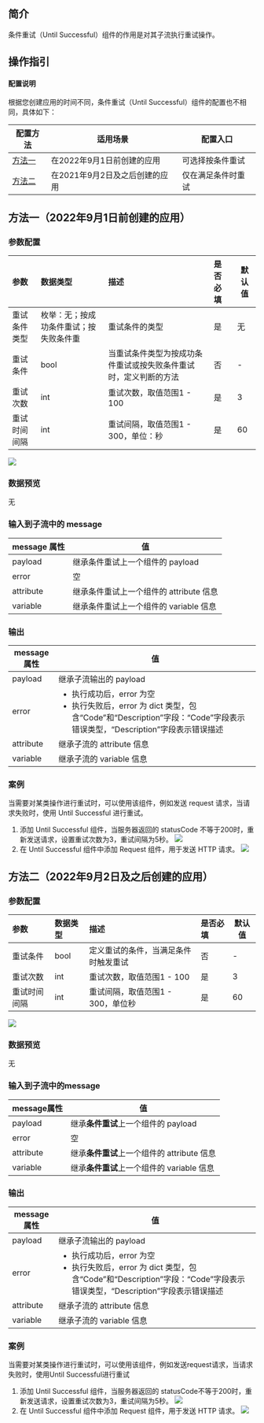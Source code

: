## 简介
条件重试（Until Successful）组件的作用是对其子流执行重试操作。


## 操作指引

#### 配置说明
根据您创建应用的时间不同，条件重试（Until Successful）组件的配置也不相同，具体如下：

| 配置方法 | 适用场景 | 配置入口 |
|---------|---------|---------|
| [方法一](#method1) | 在2022年9月1日前创建的应用 | 可选择按条件重试|
| [方法二](#method2) | 在2021年9月2日及之后创建的应用 | 仅在满足条件时重试 |


[](id:method1)
##  方法一（2022年9月1日前创建的应用）

### 参数配置

| 参数         | 数据类型                               | 描述                                                         | 是否必填 | 默认值 |
| :----------- | :------------------------------------- | :----------------------------------------------------------- | :------- | ------ |
| 重试条件类型 | 枚举：无；按成功条件重试；按失败条件重 | 重试条件的类型                                               | 是       | 无     |
| 重试条件     | bool                                   | 当重试条件类型为按成功条件重试或按失败条件重试时，定义判断的方法 | 否       | -      |
| 重试次数     | int                                    | 重试次数，取值范围1 - 100                                      | 是       | 3      |
| 重试时间间隔 | int                                    | 重试间隔，取值范围1 - 300，单位：秒                              | 是       | 60     |

![](https://qcloudimg.tencent-cloud.cn/raw/56e6e49a1457a6d01b539a87bdd5d11c.jpg)

### 数据预览

无

### 输入到子流中的 message

| message 属性 | 值                                      |
| ----------- | --------------------------------------- |
| payload     | 继承条件重试上一个组件的 payload       |
| error       | 空                                      |
| attribute   | 继承条件重试上一个组件的 attribute 信息 |
| variable    | 继承条件重试上一个组件的 variable 信息  |

### 输出

| message属性 | 值                                                           |
| ----------- | ------------------------------------------------------------ |
| payload     | 继承子流输出的 payload                                        |
| error       | <ul style="margin:0; "><li>执行成功后，error 为空</li><li>执行失败后，error 为 dict 类型，包含“Code”和“Description”字段：“Code”字段表示错误类型，“Description”字段表示错误描述</li></ul> |
| attribute   | 继承子流的 attribute 信息                                      |
| variable    | 继承子流的 variable 信息                                       |

### 案例

当需要对某类操作进行重试时，可以使用该组件，例如发送 request 请求，当请求失败时，使用 Until Successful 进行重试。

1. 添加 Until Successful 组件，当服务器返回的 statusCode 不等于200时，重新发送请求，设置重试次数为3，重试间隔为5秒。
![](https://qcloudimg.tencent-cloud.cn/raw/ba777fd6f09cca835db28c1ce74e278c.png)
2. 在 Until Successful 组件中添加 Request 组件，用于发送 HTTP 请求。
![](https://qcloudimg.tencent-cloud.cn/raw/0806d306216aaf08320cd7df664c2ea9.png)


[](id:method2)
##  方法二（2022年9月2日及之后创建的应用）


### 参数配置

| 参数         | 数据类型                               | 描述                                                         | 是否必填 | 默认值 |
| :----------- | :------------------------------------- | :----------------------------------------------------------- | :------- | ------ |
| 重试条件     | bool                                   | 定义重试的条件，当满足条件时触发重试| 否       | -      |
| 重试次数     | int                                    | 重试次数，取值范围1 - 100                                      | 是       | 3      |
| 重试时间间隔 | int                                    | 重试间隔，取值范围1 - 300，单位秒                              | 是       | 60     |

![](https://qcloudimg.tencent-cloud.cn/raw/56e6e49a1457a6d01b539a87bdd5d11c.jpg)

### 数据预览

无

### 输入到子流中的message

| message属性 | 值                                      |
| ----------- | --------------------------------------- |
| payload     | 继承**条件重试**上一个组件的 payload       |
| error       | 空                                      |
| attribute   | 继承**条件重试**上一个组件的 attribute 信息 |
| variable    | 继承**条件重试**上一个组件的 variable 信息  |

### 输出

| message属性 | 值                                                           |
| ----------- | ------------------------------------------------------------ |
| payload     | 继承子流输出的 payload                                        |
| error       | <ul style="margin:0; "><li>执行成功后，error 为空</li><li>执行失败后，error 为 dict 类型，包含“Code”和“Description”字段：“Code”字段表示错误类型，“Description”字段表示错误描述</li></ul> |
| attribute   | 继承子流的 attribute 信息                                      |
| variable    | 继承子流的 variable 信息                                       |

### 案例

当需要对某类操作进行重试时，可以使用该组件，例如发送request请求，当请求失败时，使用Until Successful进行重试

1. 添加 Until Successful 组件，当服务器返回的 statusCode不等于200时，重新发送请求，设置重试次数为3，重试间隔为5秒。
   ![](https://qcloudimg.tencent-cloud.cn/raw/ba777fd6f09cca835db28c1ce74e278c.png)
2. 在 Until Successful 组件中添加 Request 组件，用于发送 HTTP 请求。
   ![](https://qcloudimg.tencent-cloud.cn/raw/0806d306216aaf08320cd7df664c2ea9.png)

